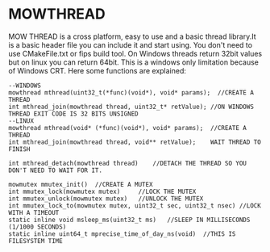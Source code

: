 # MOWTHREAD
MOW THREAD is a cross platform, easy to use and a basic thread library.It is a basic header file you can include it and start using.
You don't need to use CMakeFile.txt or fips build tool.
On Windows threads return 32bit values but on linux you can return 64bit. This is a windows only limitation because of Windows CRT.
Here some functions are explained:

	--WINDOWS
	mowthread mthread(uint32_t(*func)(void*), void* params);  //CREATE A THREAD
	int mthread_join(mowthread thread, uint32_t* retValue);	//ON WINDOWS THREAD EXIT CODE IS 32 BITS UNSIGNED
	--LINUX
	mowthread mthread(void* (*func)(void*), void* params);  //CREATE A THREAD
	int mthread_join(mowthread thread, void** retValue);    WAIT THREAD TO FINISH

	int mthread_detach(mowthread thread)	//DETACH THE THREAD SO YOU DON'T NEED TO WAIT FOR IT.
	
	mowmutex mmutex_init()  //CREATE A MUTEX
	int mmutex_lock(mowmutex mutex) 	//LOCK THE MUTEX
	int mmutex_unlock(mowmutex mutex) 	//UNLOCK THE MUTEX
	int mmutex_lock_to(mowmutex mutex, uint32_t sec, uint32_t nsec)	//LOCK WITH A TIMEOUT
	static inline void msleep_ms(uint32_t ms) 	//SLEEP IN MILLISECONDS (1/1000 SECONDS)
	static inline uint64_t mprecise_time_of_day_ns(void)  //THIS IS FILESYSTEM TIME
